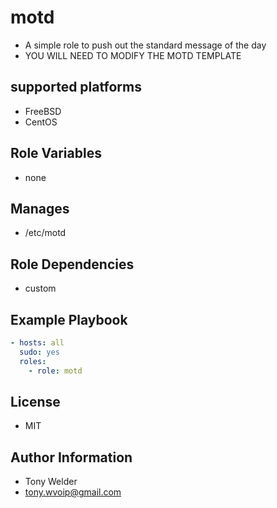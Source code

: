 # motd 

- A simple role to push out the standard message of the day 
- YOU WILL NEED TO MODIFY THE MOTD TEMPLATE

## supported platforms

- FreeBSD
- CentOS

## Role Variables

- none 

## Manages

- /etc/motd 

## Role Dependencies

- custom

## Example Playbook

```yaml
- hosts: all
  sudo: yes
  roles:
    - role: motd 
```
## License

- MIT

## Author Information

- Tony Welder
- tony.wvoip@gmail.com
